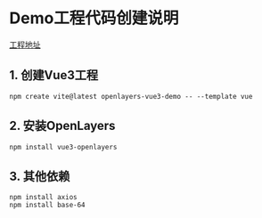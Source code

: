 # Demo工程代码创建说明

[工程地址](https://github.com/OpenGisToolbox/openlayers-vue3-demo)

## 1. 创建Vue3工程

```shell
npm create vite@latest openlayers-vue3-demo -- --template vue
```

## 2. 安装OpenLayers

```shell
npm install vue3-openlayers
```

## 3. 其他依赖

```shell
npm install axios
npm install base-64
```

